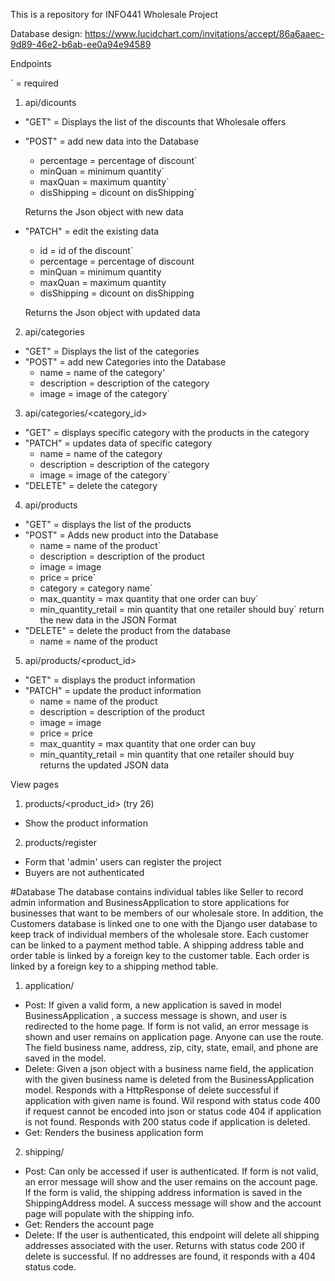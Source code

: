 This is a repository for INFO441 Wholesale Project

Database design: https://www.lucidchart.com/invitations/accept/86a6aaec-9d89-46e2-b6ab-ee0a94e94589


Endpoints

\` = required

1. api/dicounts
  * "GET" = Displays the list of the discounts that Wholesale offers
  * "POST" = add new data into the Database
    * percentage = percentage of discount`
    * minQuan = minimum quantity`
    * maxQuan = maximum quantity`
    * disShipping = dicount on disShipping`

    Returns the Json object with new data
  * "PATCH" = edit the existing data
    * id = id of the discount`
    * percentage = percentage of discount
    * minQuan = minimum quantity
    * maxQuan = maximum quantity
    * disShipping = dicount on disShipping

    Returns the Json object with updated data

2. api/categories
  * "GET" = Displays the list of the categories
  * "POST" = add new Categories into the Database
    * name = name of the category'
    * description = description of the category
    * image = image of the category`

3. api/categories/<category_id>
  * "GET" = displays specific category with the products in the category
  * "PATCH" = updates data of specific category
    * name = name of the category
    * description = description of the category
    * image = image of the category`
  * "DELETE" = delete the category

4. api/products
  * "GET" = displays the list of the products
  * "POST" = Adds new product into the Database
    * name = name of the product`
    * description = description of the product
    * image = image
    * price = price`
    * category = category name`
    * max_quantity = max quantity that one order can buy`
    * min_quantity_retail = min quantity that one retailer should buy`
    return the new data in the JSON Format
  * "DELETE" = delete the product from the database
    * name = name of the product


5. api/products/<product_id>
  * "GET" = displays the product information
  * "PATCH" = update the product information
    * name = name of the product
    * description = description of the product
    * image = image
    * price = price
    * max_quantity = max quantity that one order can buy
    * min_quantity_retail = min quantity that one retailer should buy
    returns the updated JSON data

View pages
1. products/<product_id> (try 26)
  * Show the product information
2. products/register
  * Form that 'admin' users can register the project
  * Buyers are not authenticated



#Database
The database contains individual tables like Seller to record admin information and
BusinessApplication to store applications for businesses that want to be members of
our wholesale store. In addition, the Customers database is linked one to one with the
Django user database to keep track of individual members of the wholesale store. Each
customer can be linked to a payment method table. A shipping address table and order table
is linked by a foreign key to the customer table. Each order is linked by a foreign key to
a shipping method table.

1. application/
* Post: If given a valid form, a new application is saved in model BusinessApplication
        , a success message is shown, and user is redirected to the home page. If form
        is not valid, an error message is shown and user remains on application page. Anyone
        can use the route. The field business name, address, zip, city, state, email, and
        phone are saved in the model.
* Delete: Given a json object with a business name field, the application with the given business name
          is deleted from the BusinessApplication model. Responds with a HttpResponse of delete successful
          if application with given name is found. Wil respond with status code 400 if request cannot be encoded
          into json or status code 404 if application is not found. Responds with 200 status code if application is deleted.
* Get: Renders the business application form

2. shipping/
* Post: Can only be accessed if user is authenticated. If form is not valid, an error message will show and the
        user remains on the account page. If the form is valid, the shipping address information is saved in the
        ShippingAddress model. A success message will show and the account page will populate with the shipping info.
* Get: Renders the account page
* Delete: If the user is authenticated, this endpoint will delete all shipping addresses associated with the user.
          Returns with status code 200 if delete is successful. If no addresses are found, it responds with a 404
          status code.

